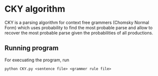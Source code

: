 # CKY algorithm

CKY is a parsing algorithm for context free grammers (Chomsky Normal Form) which uses probability to find the most probable parse and allow to recover the most probable parse given the probabilities of all productions.

## Running program
For execuating the program, run
```
python CKY.py <sentence file> <grammer rule file>
```